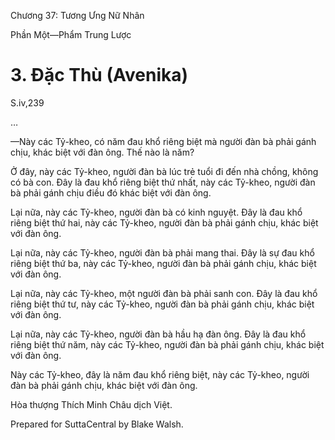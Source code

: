  

Chương 37: Tương Ưng Nữ Nhân

Phần Một—Phẩm Trung Lược

# 3\. Ðặc Thù (Avenika)

S.iv,239

…

—Này các Tỷ-kheo, có năm đau khổ riêng biệt mà người đàn bà phải gánh chịu, khác biệt với đàn ông. Thế nào là năm?

Ở đây, này các Tỷ-kheo, người đàn bà lúc trẻ tuổi đi đến nhà chồng, không có bà con. Ðây là đau khổ riêng biệt thứ nhất, này các Tỷ-kheo, người đàn bà phải gánh chịu điều đó khác biệt với đàn ông.

Lại nữa, này các Tỷ-kheo, người đàn bà có kinh nguyệt. Ðây là đau khổ riêng biệt thứ hai, này các Tỷ-kheo, người đàn bà phải gánh chịu, khác biệt với đàn ông.

Lại nữa, này các Tỷ-kheo, người đàn bà phải mang thai. Ðây là sự đau khổ riêng biệt thứ ba, này các Tỷ-kheo, người đàn bà phải gánh chịu, khác biệt với đàn ông.

Lại nữa, này các Tỷ-kheo, một người đàn bà phải sanh con. Ðây là đau khổ riêng biệt thứ tư, này các Tỷ-kheo, người đàn bà phải gánh chịu, khác biệt với đàn ông.

Lại nữa, này các Tỷ-kheo, người đàn bà hầu hạ đàn ông. Ðây là đau khổ riêng biệt thứ năm, này các Tỷ-kheo, người đàn bà phải gánh chịu, khác biệt với đàn ông.

Này các Tỷ-kheo, đây là năm đau khổ riêng biệt, này các Tỷ-kheo, người đàn bà phải gánh chịu, khác biệt với đàn ông.

Hòa thượng Thích Minh Châu dịch Việt.

Prepared for SuttaCentral by Blake Walsh.
